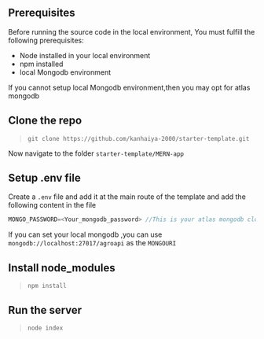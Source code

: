 ## Prerequisites

Before running the source code in the local environment,
You must fulfill the following prerequisites:

* Node installed in your local environment
* npm installed
* local Mongodb environment

If you cannot setup local Mongodb environment,then you may opt for atlas mongodb

## Clone the repo

> `git clone https://github.com/kanhaiya-2000/starter-template.git`

Now navigate to the folder `starter-template/MERN-app`

## Setup .env file

Create a `.env` file and add it at the main route of the template and add the following content in the file

```javascript
MONGO_PASSWORD=<Your_mongodb_password> //This is your atlas mongodb cloud password
```
If you can set your local mongodb ,you can use `mongodb://localhost:27017/agroapi` as the `MONGOURI`

## Install node_modules

> `npm install`

## Run the server

> `node index`
